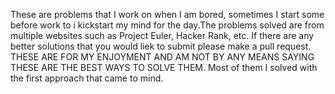 These are problems that I work on when I am bored, sometimes I start some before work to i kickstart my mind for the day.The problems solved are from multiple websites such as Project Euler, Hacker Rank, etc. If there are any better solutions that you would liek to submit please make a pull request. THESE ARE FOR MY ENJOYMENT AND AM NOT BY ANY MEANS SAYING THESE ARE THE BEST WAYS TO SOLVE THEM. Most of them I solved with the first approach that came to mind. 
